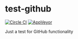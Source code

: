 # test-github
[![Circle CI](https://circleci.com/gh/yuya-oc/test-github.svg?style=svg)](https://circleci.com/gh/yuya-oc/test-github)
[![AppVeyor](https://ci.appveyor.com/api/projects/status/55juisuomgur60ao?svg=true)](https://ci.appveyor.com/project/yuya-oc/test-github)

Just a test for GitHub functionality
